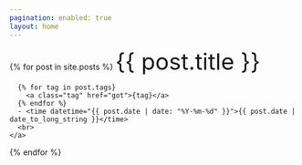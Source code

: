```yaml
---
pagination: enabled: true
layout: home
---
```


<div class="post-links">
  {% for post in site.posts %}
    <a>
      <a href= "https://pepper-boi.github.io{{ post.url }}" style="font-size: 40px; text-decoration: none">
        {{ post.title }}
      </a>
 
      {% for tag in post.tags}
        <a class="tag" href="got">{tag}</a>  
      {% endfor %}
      - <time datetime="{{ post.date | date: "%Y-%m-%d" }}">{{ post.date | date_to_long_string }}</time>
      <br>
    </a>
  {% endfor %}
</div>
